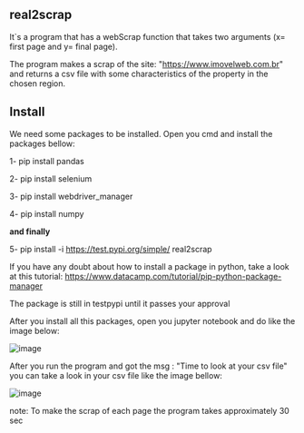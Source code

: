 ## real2scrap

It`s a program that has a webScrap function that takes two arguments (x= first page and y= final page).

The program makes a scrap of the site: "https://www.imovelweb.com.br" and returns a csv file with some characteristics of the property in the chosen region.


## Install

We need some packages to be installed. Open you cmd and install the packages bellow:

  1- pip install pandas
  
  2- pip install selenium
  
  3- pip install webdriver_manager
  
  4- pip install numpy
  
  **and finally**
  
  5- pip install -i https://test.pypi.org/simple/ real2scrap
  
If you have any doubt about how to install a package in python, take a look at this tutorial: https://www.datacamp.com/tutorial/pip-python-package-manager
  
The package is still in testpypi until it passes your approval

After you install all this packages, open you jupyter notebook and do like the image below:

![image](https://user-images.githubusercontent.com/123965126/219512577-69e371d0-3323-400e-bd81-7a0c60c51e67.png)

After you run the program and got the msg : "Time to look at your csv file" you can take a look in your csv file like the image bellow:

![image](https://user-images.githubusercontent.com/123965126/219512754-6b2a9411-5005-4f91-8f97-1b2a3d937530.png)

note: To make the scrap of each page the program takes approximately 30 sec



